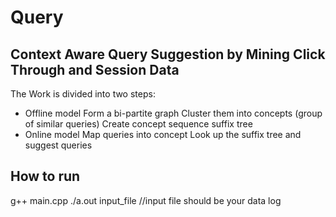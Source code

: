 Query
=====

Context Aware Query Suggestion by Mining Click Through and Session Data
-----------------------------------------------------------------------
The Work is divided into two steps:
* Offline model
  Form a bi-partite graph
  Cluster them into concepts (group of similar queries)
  Create concept sequence suffix tree
* Online model
  Map queries into concept
  Look up the suffix tree and suggest queries
  
How to run
----------
  
g++ main.cpp
./a.out input_file //input file should be your data log
